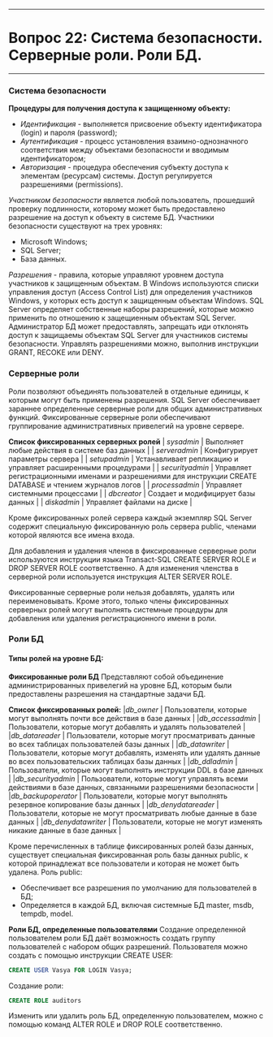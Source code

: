 ___
# Вопрос 22: Система безопасности. Серверные роли. Роли БД.
___

### Система безопасности

**Процедуры для получения доступа к защищенному объекту:**
* *Идентификация* - выполняется присвоение объекту идентификатора (login) и пароля (password);
* *Аутентификация* - процесс установления взаимно-однозначного соответствия между объектами безопасности и вводимым идентификатором;
* *Авторизация* - процедура обеспечения субъекту доступа к элементам (ресурсам) системы. Доступ регулируется разрешениями (permissions).

*Участником безопасности* является любой пользователь, прошедший проверку подлинности, которому может быть предоставлено разрешение на доступ к объекту в системе БД.
Участники безопасности существуют на трех уровнях:
* Microsoft Windows;
* SQL Server;
* База данных.

*Разрешения* - правила, которые управляют уровнем доступа участников к защищенным объектам. В Windows используются списки управления доступ (Access Control List) для определения участников Windows, у которых есть доступ к защищенным объектам Windows. SQL Server определяет собственные наборы разрешений, которые можно применить по отношению к защещиенным объектам SQL Server. Администратор БД может предоставлять, запрещать иди отклонять доступ к защищаемы объектам SQL Server для участников системы безопасности.
Управлять разрешениями можно, выполнив инструкции GRANT, RECOKE или DENY.

### Серверные роли

Роли позволяют объединять пользователей в отдельные единицы, к которым могут быть применены разрешения. SQL Server обеспечивает зараннее определенные серверные роли для общих административных функций. Фиксированные серверные роли обеспечивают группирование административных привелегий на уровне сервере.

**Список фиксированных серверных ролей**
| *sysadmin* | Выполняет любые действия в системе баз данных |
| *serveradmin* | Конфигурирует параметры сервера |
| *setupadmin* | Устанавливает репликацию и управляет расширенными процедурами |
| *securityadmin* | Управляет регистрационными именами и разрешениями для инструкции CREATE DATABASE и чтением журналов логов |
| *processadmin* | Управляет системными процессами |
| *dbcreator* | Создает и модифицирует базы данных |
| *diskadmin* | Управляет файлами на диске |

Кроме фиксированных ролей сервера каждый экземпляр SQL Server содержит специальную фиксированную роль сервера public, членами которой являются все имена входа.

Для добавления и удаления членов в фиксированные серверные роли используются инструкции языка Transact-SQL CREATE SERVER ROLE и DROP SERVER ROLE соответственно. А для изменения членства в серверной роли используется инструкция ALTER SERVER ROLE.

Фиксированные серверные роли нельзя добавлять, удалять или переименовывать. Кроме этого, только члены фиксированных серверных ролей могут выполнять системные процедуры для добавления или удаления регистрационного имени в роли.

### Роли БД

#### Типы ролей на уровне БД:

**Фиксированные роли БД**
Представляют собой объединение администрированных привелегий на уровне БД, которым были предоставлены разрешения на стандартные задачи БД.

**Список фиксированных ролей:**
 |*db_owner* | Пользователи, которые могут выполнять почти все действия в базе данных |
 |*db_accessadmin* | Пользователи, которые могут добавлять и удалять пользователей |
 |*db_datareader* | Пользователи, которые могут просматривать данные во всех таблицах пользователей базы данных |
 |*db_datawriter* | Пользователи, которые могут добавлять, изменять или удалять данные во всех пользовательских таблицах базы данных |
 |*db_ddladmin* | Пользователи, которые могут выполнять инструкции DDL в базе данных |
 |*db_securityadmin* | Пользователи, которые могут управлять всеми действиями в базе данных, связанными разрешениями безопасности |
 |*db_backupoperator* | Пользователи, которые могут выполнять резервное копирование базы данных |
 |*db_denydatareader* | Пользователи, которые не могут просматривать любые данные в базе данных |
 |*db_denydatawriter* | Пользователи, которые не могут изменять никакие данные в базе данных |

Кроме перечисленных в таблице фиксированных ролей базы данных, существует специальная фиксированная роль базы данных public, к которой принадлежат все пользователи и которая не может быть удалена.
Роль public:
* Обеспечивает все разрешения по умолчанию для пользователей в БД;
* Определяется в каждой БД, включая системные БД master, msdb, tempdb, model.

**Роли БД, определенные пользователями**
Создание определенной пользователем роли БД даёт возможность создать группу пользователей с набором общих разрешений.
Пользователя можно создать с помощью инструкции CREATE USER:
```sql
CREATE USER Vasya FOR LOGIN Vasya;
```
Создание роли:
```sql
CREATE ROLE auditors
```
Изменить или удалить роль БД, определенную пользователем, можно с помощью команд ALTER ROLE и DROP ROLE соответственно.